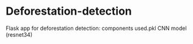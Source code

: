 # Deforestation-detection
Flask app for deforestation detection:
components used.pkl CNN model (resnet34)
